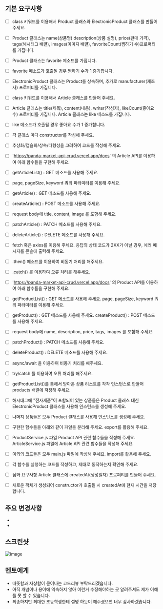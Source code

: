## 기본 요구사항
- [ ] class 키워드를 이용해서 Product 클래스와 ElectronicProduct 클래스를 만들어 주세요.
- [ ] Product 클래스는 name(상품명) description(상품 설명), price(판매 가격), tags(해시태그 배열), images(이미지 배열), favoriteCount(찜하기 수)프로퍼티를 가집니다.
- [ ] Product 클래스는 favorite 메소드를 가집니다.
- [ ] favorite 메소드가 호출될 경우 찜하기 수가 1 증가합니다.
- [ ] ElectronicProduct 클래스는 Product를 상속하며, 추가로 manufacturer(제조사) 프로퍼티를 가집니다.

- [ ] class 키워드를 이용해서 Article 클래스를 만들어 주세요.
- [ ] Article 클래스는 title(제목), content(내용), writer(작성자), likeCount(좋아요 수) 프로퍼티를 가집니다. Article 클래스는 like 메소드를 가집니다.
- [ ] like 메소드가 호출될 경우 좋아요 수가 1 증가합니다.

- [ ] 각 클래스 마다 constructor를 작성해 주세요.

- [ ] 추상화/캡슐화/상속/다형성을 고려하여 코드를 작성해 주세요.

- [ ] 'https://panda-market-api-crud.vercel.app/docs' 의 Article API를 이용하여 아래 함수들을 구현해 주세요.
- [ ] getArticleList() : GET 메소드를 사용해 주세요.
- [ ] page, pageSize, keyword 쿼리 파라미터를 이용해 주세요.
- [ ] getArticle() : GET 메소드를 사용해 주세요.
- [ ] createArticle() : POST 메소드를 사용해 주세요.
- [ ] request body에 title, content, image 를 포함해 주세요.
- [ ] patchArticle() : PATCH 메소드를 사용해 주세요.
- [ ] deleteArticle() : DELETE 메소드를 사용해 주세요.

- [ ] fetch 혹은 axios를 이용해 주세요. 응답의 상태 코드가 2XX가 아닐 경우, 에러 메시지를 콘솔에 출력해 주세요.

- [ ] .then() 메소드를 이용하여 비동기 처리를 해주세요.

- [ ] .catch() 를 이용하여 오류 처리를 해주세요.

- [ ] 'https://panda-market-api-crud.vercel.app/docs' 의 Product API를 이용하여 아래 함수들을 구현해 주세요.
- [ ] getProductList() : GET 메소드를 사용해 주세요. page, pageSize, keyword 쿼리 파라미터를 이용해 주세요.
- [ ] getProduct() : GET 메소드를 사용해 주세요. createProduct() : POST 메소드를 사용해 주세요.
- [ ] request body에 name, description, price, tags, images 를 포함해 주세요.
- [ ] patchProduct() : PATCH 메소드를 사용해 주세요.
- [ ] deleteProduct() : DELETE 메소드를 사용해 주세요.

- [ ] async/await 을 이용하여 비동기 처리를 해주세요.

- [ ] try/catch 를 이용하여 오류 처리를 해주세요.

- [ ] getProductList()를 통해서 받아온 상품 리스트를 각각 인스턴스로 만들어 products 배열에 저장해 주세요.
- [ ] 해시태그에 "전자제품"이 포함되어 있는 상품들은 Product 클래스 대신 ElectronicProduct 클래스를 사용해 인스턴스를 생성해 주세요.
- [ ] 나머지 상품들은 모두 Product 클래스를 사용해 인스턴스를 생성해 주세요.

- [ ] 구현한 함수들을 아래와 같이 파일을 분리해 주세요. export를 활용해 주세요.
- [ ] ProductService.js 파일 Product API 관련 함수들을 작성해 주세요. ArticleService.js 파일에 Article API 관련 함수들을 작성해 주세요.

- [ ] 이외의 코드들은 모두 main.js 파일에 작성해 주세요. import를 활용해 주세요.
- [ ] 각 함수를 실행하는 코드를 작성하고, 제대로 동작하는지 확인해 주세요.

- [ ] 심화 요구사항 Article 클래스에 createdAt(생성일자) 프로퍼티를 만들어 주세요.
- [ ] 새로운 객체가 생성되어 constructor가 호출될 시 createdAt에 현재 시간을 저장합니다.

## 주요 변경사항
- 
- 

## 스크린샷
![image](이미지url)

## 멘토에게
- 따뜻함과 자상함이 묻어나는 코드리뷰 부탁드리겠습니다.
- 아직 개념이나 용어에 익숙하지 않아 이런거 수정해야하는 곳 알려주셔도 제가 이해를 못 할 수 있습니다.
- 죄송하지만 최대한 초등학생한테 설명 하듯이 해주셨으면 너무 감사하겠습니다.
